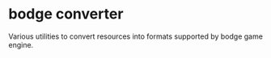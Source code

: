 # bodge converter

Various utilities to convert resources into formats supported by bodge game engine.
